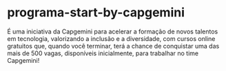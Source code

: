 # programa-start-by-capgemini
É uma iniciativa da Capgemini para acelerar a formação de novos talentos em tecnologia, valorizando a inclusão e a diversidade, com cursos online gratuitos que, quando você terminar, terá a chance de conquistar uma das mais de 500 vagas, disponíveis inicialmente, para trabalhar no time Capgemini!
